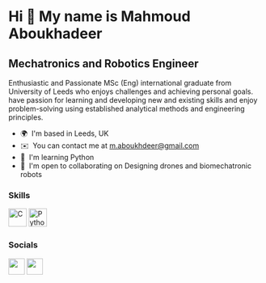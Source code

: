 Hi 👋 My name is Mahmoud Aboukhadeer
====================================

Mechatronics and Robotics Engineer
----------------------------------

Enthusiastic and Passionate MSc (Eng) international graduate from University of Leeds who enjoys challenges and achieving personal goals. have passion for learning and developing new and existing skills and enjoy problem-solving using established analytical methods and engineering principles.

* 🌍  I'm based in Leeds, UK
* ✉️  You can contact me at [m.aboukhdeer@gmail.com](mailto:m.aboukhdeer@gmail.com)
* 🧠  I'm learning Python
* 🤝  I'm open to collaborating on Designing drones and biomechatronic robots

### Skills

<p align="left">
<a href="https://docs.microsoft.com/en-us/cpp/?view=msvc-170" target="_blank" rel="noreferrer"><img src="https://raw.githubusercontent.com/danielcranney/readme-generator/main/public/icons/skills/c-colored.svg" width="36" height="36" alt="C" /></a>
<a href="https://www.python.org/" target="_blank" rel="noreferrer"><img src="https://raw.githubusercontent.com/danielcranney/readme-generator/main/public/icons/skills/python-colored.svg" width="36" height="36" alt="Python" /></a>
</p>


### Socials

<p align="left"> <a href="https://www.facebook.com/Mahmood.abk" target="_blank" rel="noreferrer"><img src="https://raw.githubusercontent.com/danielcranney/readme-generator/main/public/icons/socials/facebook.svg" width="32" height="32" /></a> <a href="https://www.linkedin.com/in/mahmoud-aboukhadeer-10235a20a" target="_blank" rel="noreferrer"><img src="https://raw.githubusercontent.com/danielcranney/readme-generator/main/public/icons/socials/linkedin.svg" width="32" height="32" /></a></p>
